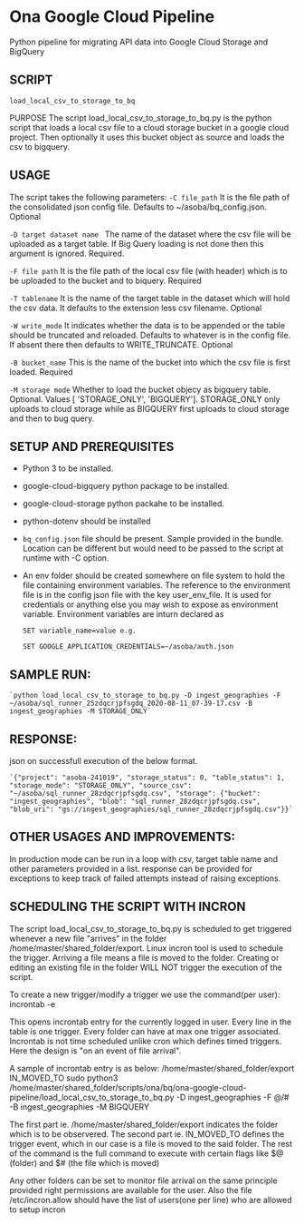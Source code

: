 # Ona Google Cloud Pipeline
Python pipeline for migrating API data into Google Cloud Storage and BigQuery


## SCRIPT
	load_local_csv_to_storage_to_bq
PURPOSE
The script load_local_csv_to_storage_to_bq.py is the python script that loads a local csv file to a cloud storage bucket in a google cloud project. Then optionally it uses this bucket object as source and loads the csv to bigquery.

## USAGE
The script takes the following parameters:
`-C file_path`
	 It is the file path of the consolidated json config file. Defaults to ~/asoba/bq_config.json.  Optional 
	 
`-D target dataset name `
	The name of the dataset where the csv file will be uploaded as a target table. If Big Query loading is not done then this argument is ignored. Required. 
	
`-F file path`
	It is the file path of the local csv file (with header) which is to be uploaded to the bucket and to biquery. Required
	
`-T tablename`
	It is the name of the target table in the dataset which will hold the csv data. It defaults to the extension less csv filename. Optional
	
`-W write_mode`
	It indicates whether the data is to be appended or the table should be truncated and reloaded. Defaults to whatever is in the config file. If absent there then defaults to WRITE_TRUNCATE. Optional
	
`-B bucket_name`
	This is the name of the bucket into which the csv file is first loaded. Required
	
`-M storage mode`
	Whether to load the bucket objecy as bigquery table. Optional. Values [ 'STORAGE_ONLY', 'BIGQUERY']. STORAGE_ONLY only uploads to cloud storage while as BIGQUERY first uploads to cloud storage and then to bug query.
	

## SETUP AND PREREQUISITES

- Python 3 to be installed.
- google-cloud-bigquery python package to be installed.
- google-cloud-storage python packahe to be installed.
- python-dotenv should be installed
- `bq_config.json` file should be present. Sample provided in the bundle. Location can be different  but would need to be passed to the script at runtime with -C option.
- An env folder should be created somewhere on file system to hold the file containing environment variables. The reference to the environment file is in the config json file with the key user_env_file.
		It is used for credentials or anything else you may wish to expose as environment variable. Environment variables are inturn declared as 
		
	`SET variable_name=value e.g.`
	
	`SET GOOGLE_APPLICATION_CREDENTIALS=~/asoba/auth.json`
	

## SAMPLE RUN:
	`python load_local_csv_to_storage_to_bq.py -D ingest_geographies -F ~/asoba/sql_runner_25zdqcrjpfsgdq_2020-08-11_07-39-17.csv -B ingest_geographies -M STORAGE_ONLY`

## RESPONSE:
json on successfull execution of the below format.

	`{"project": "asoba-241019", "storage_status": 0, "table_status": 1, "storage_mode": "STORAGE_ONLY", "source_csv": "~/asoba/sql_runner_28zdqcrjpfsgdq.csv", "storage": {"bucket": "ingest_geographies", "blob": "sql_runner_28zdqcrjpfsgdq.csv",  "blob_uri": "gs://ingest_geographies/sql_runner_28zdqcrjpfsgdq.csv"}}`

## OTHER USAGES AND IMPROVEMENTS:
In production mode can be run in a loop with csv, target table name and other parameters provided in a list.
response can be provided for exceptions to keep track of failed attempts instead of raising exceptions.

## SCHEDULING THE SCRIPT WITH INCRON
The script load_local_csv_to_storage_to_bq.py is scheduled to get triggered whenever a new file "arrives" in the folder /home/master/shared_folder/export.
Linux incron tool is used to schedule the trigger. Arriving a file means a file is moved to the folder. Creating or editing an existing file in the folder WILL NOT trigger the execution of the script.

To create a new trigger/modify a trigger we use the command(per user):
incrontab -e

This opens incrontab entry for the currently logged in user.
Every line in the table is one trigger.
Every folder can have at max one trigger associated.
Incrontab is not time scheduled unlike cron which defines timed triggers. Here the design is "on an event of file arrival".

A sample of incrontab entry is as below:
/home/master/shared_folder/export IN_MOVED_TO sudo python3 /home/master/shared_folder/scripts/ona/bq/ona-google-cloud-pipeline/load_local_csv_to_storage_to_bq.py -D ingest_geographies -F $@/$# -B ingest_geographies -M BIGQUERY

The first part ie. /home/master/shared_folder/export indicates the folder which is to be observered.
The second part ie. IN_MOVED_TO defines the trigger event, which in our case is a file is moved to the said folder.
The rest of the command is the full command to execute with certain flags like $@ (folder) and $# (the file which is moved)

Any other folders can be set to monitor file arrival on the same principle provided right permissions are available for the user.
Also the file /etc/incron.allow should have the list of users(one per line) who are allowed to setup incron

